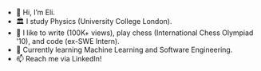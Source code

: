 - 👋 Hi, I’m Eli.
- 🏛 I study Physics (University College London). 
- 👾 I like to write (100K+ views), play chess (International Chess Olympiad '10), and code (ex-SWE Intern).
- 🌱 Currently learning Machine Learning and Software Engineering.
- 📫 Reach me via LinkedIn!

<!---
elilouise/elilouise is a ✨ special ✨ repository because its `README.md` (this file) appears on your GitHub profile.
You can click the Preview link to take a look at your changes.
--->
